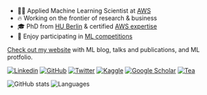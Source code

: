 - 🧑‍💻 Applied Machine Learning Scientist at [AWS](https://aws.amazon.com/ml-solutions-lab/)
- 🔥 Working on the frontier of research & business
- 🎓 PhD from [HU Berlin](https://edoc.hu-berlin.de/handle/18452/25386?locale-attribute=en) & certified [AWS expertise](https://www.credly.com/users/nikita-kozodoi/badges#)
- 🏅 Enjoy participating in [ML competitions](https://kozodoi.me/kaggle/)

[Check out my website](https://kozodoi.me) with ML blog, talks and publications, and ML protfolio.

[![Linkedin](https://img.shields.io/badge/-LinkedIn-306EA8?style=flat&logo=Linkedin&logoColor=white&link=https://www.linkedin.com/in/kozodoi/)](https://www.linkedin.com/in/kozodoi/) 
[![GitHub](https://img.shields.io/badge/-GitHub-2F2F2F?style=flat&logo=github&logoColor=white&link=https://www.github.com/kozodoi)](https://www.github.com/kozodoi)
[![Twitter](https://img.shields.io/badge/-Twitter-4B9AE5?style=flat&logo=Twitter&logoColor=white&link=https://www.twitter.com/n_kozodoi)](https://www.twitter.com/n_kozodoi)
[![Kaggle](https://img.shields.io/badge/-Kaggle-5DB0DB?style=flat&logo=Kaggle&logoColor=white&link=https://www.kaggle.com/kozodoi)](https://www.kaggle.com/kozodoi)
[![Google Scholar](https://img.shields.io/badge/-Google_Scholar-676767?style=flat&logo=google-scholar&logoColor=white&link=https://scholar.google.com/citations?user=58tMuD0AAAAJ&amp;hl=en)](https://scholar.google.com/citations?user=58tMuD0AAAAJ&amp;hl=en)
[![Tea](https://img.shields.io/badge/-Buy_me_a_tea-yellow?style=flat&logo=buymeacoffee&logoColor=white&link=https://www.buymeacoffee.com/kozodoi)](https://www.buymeacoffee.com/kozodoi)

![GitHub stats](https://github-readme-stats.vercel.app/api?username=kozodoi&show_icons=true&count_private=true&theme=algolia&hide_rank=true&custom_title=GitHub%20Stats&include_all_commits=true&hide=issues,contribs&hide_title=false&line_height=24&card_width=285)
![Languages](https://github-readme-stats.vercel.app/api/top-langs/?username=kozodoi&layout=compact&hide=jupyter%20notebook&theme=algolia&custom_title=Top%20Languages&langs_count=4)
